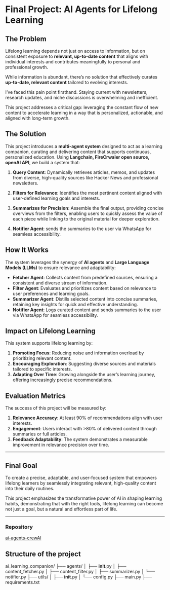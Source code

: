# Final Project: AI Agents for Lifelong Learning  

## The Problem  

Lifelong learning depends not just on access to information, but on consistent exposure to **relevant, up-to-date content** that aligns with individual interests and contributes meaningfully to personal and professional growth.  

While information is abundant, there’s no solution that effectively curates **up-to-date, relevant content** tailored to evolving interests.  

I’ve faced this pain point firsthand. Staying current with newsletters, research updates, and niche discussions is overwhelming and inefficient. 

This project addresses a critical gap: leveraging the constant flow of new content to accelerate learning in a way that is personalized, actionable, and aligned with long-term growth.  



## The Solution  

This project introduces a **multi-agent system** designed to act as a learning companion, curating and delivering content that supports continuous, personalized education. Using **Langchain, FireCrwaler open source, openAI API**, we build a system that:  

1. **Query Content**: Dynamically retrieves articles, memos, and updates from diverse, high-quality sources like Hacker News and professional newsletters. 

2. **Filters for Relevance**: Identifies the most pertinent content aligned with user-defined learning goals and interests.  

3. **Summarizes for Precision**: Assemble the final output, providing concise overviews from the filters, enabling users to quickly assess the value of each piece while linking to the original material for deeper exploration.  

4. **Notifier Agent**:  sends the summaries to the user via WhatsApp for seamless accessibility.


## How It Works  

The system leverages the synergy of **AI agents** and **Large Language Models (LLMs)** to ensure relevance and adaptability:  

- **Fetcher Agent**: Collects content from predefined sources, ensuring a consistent and diverse stream of information.  
- **Filter Agent**: Evaluates and prioritizes content based on relevance to user preferences and learning goals.  
- **Summarizer Agent**: Distills selected content into concise summaries, retaining key insights for quick and effective understanding.  
- **Notifier Agent**: Logs curated content and sends summaries to the user via WhatsApp for seamless accessibility.  

## Impact on Lifelong Learning  

This system supports lifelong learning by:  
1. **Promoting Focus**: Reducing noise and information overload by prioritizing relevant content.  
2. **Encouraging Exploration**: Suggesting diverse sources and materials tailored to specific interests.  
3. **Adapting Over Time**: Growing alongside the user’s learning journey, offering increasingly precise recommendations.  

## Evaluation Metrics  

The success of this project will be measured by:  
1. **Relevance Accuracy**: At least 90% of recommendations align with user interests.  
2. **Engagement**: Users interact with >80% of delivered content through summaries or full articles.  
3. **Feedback Adaptability**: The system demonstrates a measurable improvement in relevance precision over time.  

---

## Final Goal  

To create a precise, adaptable, and user-focused system that empowers lifelong learners by seamlessly integrating relevant, high-quality content into their daily routines.  

This project emphasizes the transformative power of AI in shaping learning habits, demonstrating that with the right tools, lifelong learning can become not just a goal, but a natural and effortless part of life.  

---

### Repository  
[ai-agents-crewAI](https://github.com/felipebpl/ai-agents-crewAI)  

## Structure of the project
ai_learning_companion/
├── agents/
│   ├── __init__.py
│   ├── content_fetcher.py
│   ├── content_filter.py
│   ├── summarizer.py
│   └── notifier.py
├── utils/
│   ├── __init__.py
│   └── config.py
├── main.py
├── requirements.txt

